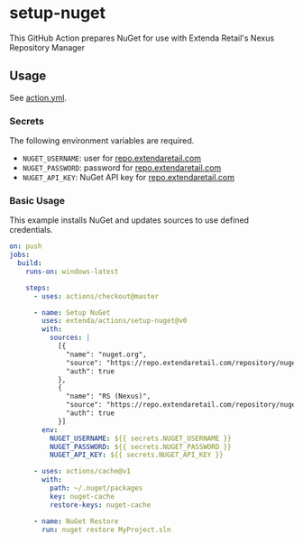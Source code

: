 # setup-nuget

This GitHub Action prepares NuGet for use with Extenda Retail's Nexus Repository Manager

## Usage

See [action.yml](action.yml).

### Secrets

The following environment variables are required.

  * `NUGET_USERNAME`: user for [repo.extendaretail.com](https://repo.extendaretail.com)
  * `NUGET_PASSWORD`: password for [repo.extendaretail.com](https://repo.extendaretail.com)
  * `NUGET_API_KEY`: NuGet API key for [repo.extendaretail.com](https://repo.extendaretail.com)

### Basic Usage

This example installs NuGet and updates sources to use defined credentials.

```yaml
on: push
jobs:
  build:
    runs-on: windows-latest

    steps:
      - uses: actions/checkout@master

      - name: Setup NuGet
        uses: extenda/actions/setup-nuget@v0
        with:
          sources: |
            [{ 
              "name": "nuget.org", 
              "source": "https://repo.extendaretail.com/repository/nuget-group/",
              "auth": true
            },
            { 
              "name": "RS (Nexus)", 
              "source": "https://repo.extendaretail.com/repository/nuget-group/",
              "auth": true
            }]
        env:
          NUGET_USERNAME: ${{ secrets.NUGET_USERNAME }}
          NUGET_PASSWORD: ${{ secrets.NUGET_PASSWORD }}
          NUGET_API_KEY: ${{ secrets.NUGET_API_KEY }}

      - uses: actions/cache@v1
        with:
          path: ~/.nuget/packages
          key: nuget-cache
          restore-keys: nuget-cache

      - name: NuGet Restore
        run: nuget restore MyProject.sln
```
